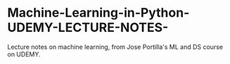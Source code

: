 # Machine-Learning-in-Python-UDEMY-LECTURE-NOTES-
Lecture notes on machine learning, from Jose Portilla's ML and DS course on UDEMY.
